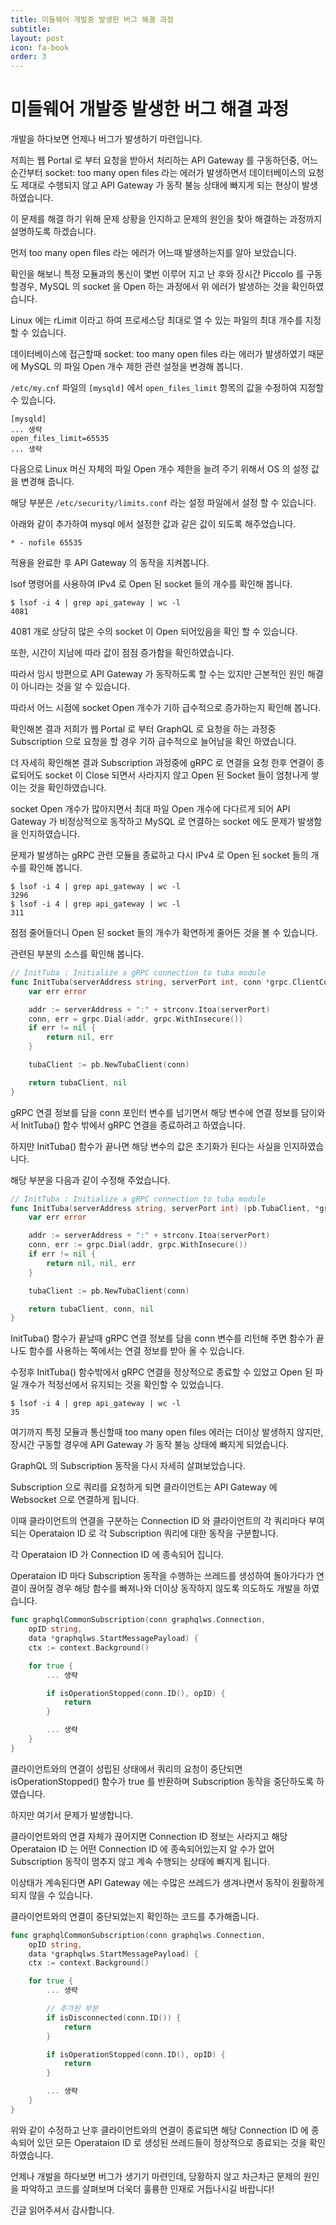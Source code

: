 ```yaml
---
title: 미들웨어 개발중 발생한 버그 해결 과정
subtitle: 
layout: post
icon: fa-book
order: 3
---
```


# 미들웨어 개발중 발생한 버그 해결 과정

개발을 하다보면 언제나 버그가 발생하기 마련입니다.



저희는 웹 Portal 로 부터 요청을 받아서 처리하는 API Gateway 를 구동하던중, 어느 순간부터 socket: too many open files 라는 에러가 발생하면서 데이터베이스의 요청도 제대로 수행되지 않고 API Gateway 가 동작 불능 상태에 빠지게 되는 현상이 발생하였습니다.

이 문제를 해결 하기 위해 문제 상황을 인지하고 문제의 원인을 찾아 해결하는 과정까지 설명하도록 하겠습니다.



먼저 too many open files 라는 에러가 어느때 발생하는지를 알아 보았습니다.



확인을 해보니 특정 모듈과의 통신이 몇번 이루어 지고 난 후와 장시간 Piccolo 를 구동할경우, MySQL 의 socket 을 Open 하는 과정에서 위 에러가 발생하는 것을 확인하였습니다.



Linux 에는 rLimit 이라고 하여 프로세스당 최대로 열 수 있는 파일의 최대 개수를 지정할 수 있습니다.

데이터베이스에 접근할때 socket: too many open files 라는 에러가 발생하였기 때문에 MySQL 의 파일 Open 개수 제한 관련 설정을 변경해 봅니다.

`/etc/my.cnf` 파일의 `[mysqld]` 에서 `open_files_limit` 항목의 값을 수정하여 지정할 수 있습니다.

```shell
[mysqld]
... 생략
open_files_limit=65535
... 생략
```

다음으로 Linux 머신 자체의 파일 Open 개수 제한을 늘려 주기 위해서 OS 의 설정 값을 변경해 줍니다.

해당 부분은 `/etc/security/limits.conf` 라는 설정 파일에서 설정 할 수 있습니다.

아래와 같이 추가하여 mysql 에서 설정한 값과 같은 값이 되도록 해주었습니다.

```shell
* - nofile 65535
```

적용을 완료한 후 API Gateway 의 동작을 지켜봅니다.

lsof 명령어를 사용하여 IPv4 로 Open 된 socket 들의 개수를 확인해 봅니다.

```shell
$ lsof -i 4 | grep api_gateway | wc -l
4081
```

4081 개로 상당히 많은 수의 socket 이 Open 되어있음을 확인 할 수 있습니다.

또한, 시간이 지남에 따라 값이 점점 증가함을 확인하였습니다.

따라서 임시 방편으로 API Gateway 가 동작하도록 할 수는 있지만 근본적인 원인 해결이 아니라는 것을 알 수 있습니다.



따라서 어느 시점에 socket Open 개수가 기하 급수적으로 증가하는지 확인해 봅니다.

확인해본 결과 저희가 웹 Portal 로 부터 GraphQL 로 요청을 하는 과정중 Subscription 으로 요청을 할 경우 기하 급수적으로 늘어남을 확인 하였습니다.



더 자세히 확인해본 결과 Subscription 과정중에 gRPC 로 연결을 요청 한후 연결이 종료되어도 socket 이 Close 되면서 사라지지 않고 Open 된 Socket 들이 엄청나게 쌓이는 것을 확인하였습니다.

socket Open 개수가 많아지면서 최대 파일 Open 개수에 다다르게 되어 API Gateway 가 비정상적으로 동작하고 MySQL 로 연결하는 socket 에도 문제가 발생함을 인지하였습니다.



문제가 발생하는 gRPC 관련 모듈을 종료하고 다시 IPv4 로 Open 된 socket 들의 개수를 확인해 봅니다.

```shell
$ lsof -i 4 | grep api_gateway | wc -l
3296
$ lsof -i 4 | grep api_gateway | wc -l
311
```


점점 줄어들더니 Open 된 socket 들의 개수가 확연하게 줄어든 것을 볼 수 있습니다.



관련된 부분의 소스를 확인해 봅니다.

```go
// InitTuba : Initialize a gRPC connection to tuba module
func InitTuba(serverAddress string, serverPort int, conn *grpc.ClientConn) (pb.TubaClient, error) {
	var err error

	addr := serverAddress + ":" + strconv.Itoa(serverPort)
	conn, err = grpc.Dial(addr, grpc.WithInsecure())
	if err != nil {
		return nil, err
	}

	tubaClient := pb.NewTubaClient(conn)

	return tubaClient, nil
}
```

gRPC 연결 정보를 담을 conn 포인터 변수를 넘기면서 해당 변수에 연결 정보를 담이와서 InitTuba() 함수 밖에서 gRPC 연결을 종료하려고 하였습니다.

하지만 InitTuba() 함수가 끝나면 해당 변수의 값은 초기화가 된다는 사실을 인지하였습니다.



해당 부분을 다음과 같이 수정해 주었습니다.

```go
// InitTuba : Initialize a gRPC connection to tuba module
func InitTuba(serverAddress string, serverPort int) (pb.TubaClient, *grpc.ClientConn, error) {
	var err error

	addr := serverAddress + ":" + strconv.Itoa(serverPort)
	conn, err := grpc.Dial(addr, grpc.WithInsecure())
	if err != nil {
		return nil, nil, err
	}

	tubaClient := pb.NewTubaClient(conn)

	return tubaClient, conn, nil
}
```

InitTuba() 함수가 끝날때 gRPC 연결 정보를 담을 conn 변수를 리턴해 주면 함수가 끝나도 함수를 사용하는 쪽에서는 연결 정보를 받아 올 수 있습니다.

수정후 InitTuba() 함수밖에서 gRPC 연결을 정상적으로 종료할 수 있었고 Open 된 파일 개수가 적정선에서 유지되는 것을 확인할 수 있었습니다.

```shell
$ lsof -i 4 | grep api_gateway | wc -l
35
```

여기까지 특정 모듈과 통신할때 too many open files 에러는 더이상 발생하지 않지만, 장시간 구동할 경우에 API Gateway 가 동작 불능 상태에 빠지게 되었습니다.



GraphQL 의 Subscription 동작을 다시 자세히 살펴보았습니다.

Subscription 으로 쿼리를 요청하게 되면 클라이언트는 API Gateway 에 Websocket 으로 연결하게 됩니다.

이때 클라이언트의 연결을 구분하는 Connection ID 와 클라이언트의 각 쿼리마다 부여되는 Operataion ID 로 각 Subscription 쿼리에 대한 동작을 구분합니다.

각 Operataion ID 가 Connection ID 에 종속되어 집니다.



Operataion ID 마다 Subscription 동작을 수행하는 쓰레드를 생성하여 돌아가다가 연결이 끊어질 경우 해당 함수를 빠져나와 더이상 동작하지 않도록 의도하도 개발을 하였습니다.

```go
func graphqlCommonSubscription(conn graphqlws.Connection,
	opID string,
	data *graphqlws.StartMessagePayload) {
	ctx := context.Background()

	for true {
		... 생략

		if isOperationStopped(conn.ID(), opID) {
			return
		}

		... 생략
	}
}
```
클라이언트와의 연결이 성립된 상태에서 쿼리의 요청이 중단되면 isOperationStopped() 함수가 true 를 반환하며 Subscription 동작을 중단하도록 하였습니다.



하지만 여기서 문제가 발생합니다.

클라이언트와의 연결 자체가 끊어지면 Connection ID 정보는 사라지고 해당 Operataion ID 는 어떤 Connection ID 에 종속되어있는지 알 수가 없어 Subscription 동작이 멈추지 않고 계속 수행되는 상태에 빠지게 됩니다.

이상태가 계속된다면 API Gateway 에는 수많은 쓰레드가 생겨나면서 동작이 원활하게 되지 않을 수 있습니다.



클라이언트와의 연결이 중단되었는지 확인하는 코드를 추가해줍니다.

```go
func graphqlCommonSubscription(conn graphqlws.Connection,
	opID string,
	data *graphqlws.StartMessagePayload) {
	ctx := context.Background()

	for true {
		... 생략

		// 추가된 부분
		if isDisconnected(conn.ID()) {
			return
		}

		if isOperationStopped(conn.ID(), opID) {
			return
		}

		... 생략
	}
}
```

위와 같이 수정하고 난후 클라이언트와의 연결이 종료되면 해당 Connection ID 에 종속되어 있던 모든 Operataion ID 로 생성된 쓰레드들이 정상적으로 종료되는 것을 확인 하였습니다.



언제나 개발을 하다보면 버그가 생기기 마련인데, 당황하지 않고 차근차근 문제의 원인을 파악하고 코드를 살펴보며 더욱더 훌륭한 인재로 거듭나시길 바랍니다!

긴글 읽어주셔서 감사합니다.